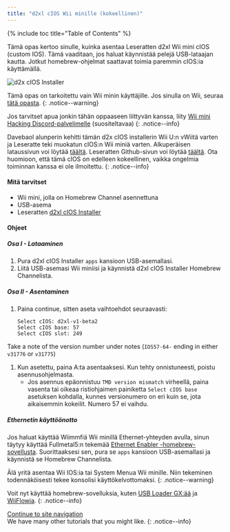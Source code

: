 ```yaml
---
title: "d2xl cIOS Wii minille (kokeellinen)"
---
```


{% include toc title="Table of Contents" %}

Tämä opas kertoo sinulle, kuinka asentaa Leseratten d2xl Wii mini cIOS (custom IOS). Tämä vaaditaan, jos haluat käynnistää pelejä USB-lataajan kautta. Jotkut homebrew-ohjelmat saattavat toimia paremmin cIOS:ia käyttämällä.

![d2x cIOS Installer](/images/cIOS.png)

Tämä opas on tarkoitettu vain Wii minin käyttäjille. Jos sinulla on Wii, seuraa [tätä opasta](cios).
{: .notice--warning}

Jos tarvitset apua jonkin tähän oppaaseen liittyvän kanssa, liity [Wii mini Hacking Discord-palvelimelle](https://discord.gg/6ryxnkS) (suositeltavaa)
{: .notice--info}

Davebaol alunperin kehitti tämän d2x cIOS installerin Wii U:n vWiitä varten ja Leseratte teki muokatun cIOS:n Wii miniä varten. Alkuperäisen lataussivun voi löytää [täältä](https://wii.leseratte10.de/d2xl-cIOS/). Leseratten Github-sivun voi löytää [täältä](https://github.com/Leseratte10/d2xl-cios). Ota huomioon, että tämä cIOS on edelleen kokeellinen, vaikka ongelmia toiminnan kanssa ei ole ilmoitettu.
{: .notice--info}

#### Mitä tarvitset

* Wii mini, jolla on Homebrew Channel asennettuna
* USB-asema
* Leseratten [d2xl cIOS Installer](/assets/files/d2xl_wii_mini_cIOS_installer_v1_beta2.zip)

#### Ohjeet

##### Osa I - Lataaminen

1. Pura d2xl cIOS Installer `apps` kansioon USB-asemallasi.
1. Liitä USB-asemasi Wii miniisi ja käynnistä d2xl cIOS Installer Homebrew Channelista.

##### Osa II - Asentaminen

1. Paina continue, sitten aseta vaihtoehdot seuraavasti:
    ```
    Select cIOS: d2xl-v1-beta2
    Select cIOS base: 57
    Select cIOS slot: 249
    ```
Take a note of the version number under notes (`IOS57-64-` ending in either `v31776` or `v31775`)
1. Kun asetettu, paina A:ta asentaaksesi. Kun tehty onnistuneesti, poistu asennusohjelmasta.
   - Jos asennus epäonnistuu `TMD version mismatch` virheellä, paina vasenta tai oikeaa ristiohjaimen painiketta `Select cIOS base` asetuksen kohdalla, kunnes versionumero on eri kuin se, jota aikaisemmin kokeilit. Numero 57 ei vaihdu.


##### Ethernetin käyttöönotto
Jos haluat käyttää Wiimmfiä Wii minillä Ethernet-yhteyden avulla, sinun täytyy käyttää Fullmetal5:n tekemää [Ethernet Enabler -homebrew-sovellusta](/assets/files/Wii_Mini_Ethernet_Enable.zip). Suorittaaksesi sen, pura se `apps` kansioon USB-asemallasi ja käynnistä se Homebrew Channelista.

Älä yritä asentaa Wii IOS:ia tai System Menua Wii minille. Niin tekeminen todennäköisesti tekee konsolisi käyttökelvottomaksi.
{: .notice--warning}

Voit nyt käyttää homebrew-sovelluksia, kuten [USB Loader GX:ää](usbloadergx) ja [WiiFlowia](wiiflow).
{: .notice--info}

[Continue to site navigation](site-navigation)<br> We have many other tutorials that you might like.
{: .notice--info}
